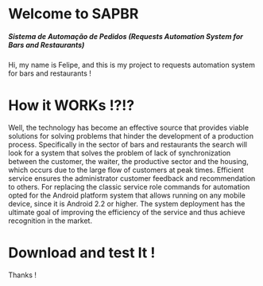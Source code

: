 

# Welcome to SAPBR
##### Sistema de Automação de Pedidos (Requests Automation System for Bars and Restaurants)
Hi, my name is Felipe, and this is my project to requests automation system for bars and restaurants !

# How it WORKs !?!?

Well, the technology has become an effective source that provides viable solutions for solving problems that hinder the development of a production process. Specifically in the sector of bars and restaurants the search will look for a system that solves the problem of lack of synchronization between the customer, the waiter, the productive sector and the housing, which occurs due to the large flow of customers at peak times. Efficient service ensures the administrator customer feedback and recommendation to others. For replacing the classic service role commands for automation opted for the Android platform system that allows running on any mobile device, since it is Android 2.2 or higher. The system deployment has the ultimate goal of improving the efficiency of the service and thus achieve recognition in the market.

# Download and test It !

Thanks !
